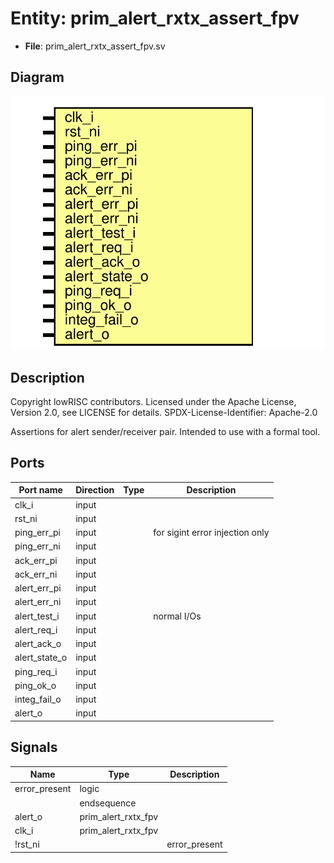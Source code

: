 # Entity: prim_alert_rxtx_assert_fpv

- **File**: prim_alert_rxtx_assert_fpv.sv
## Diagram

![Diagram](prim_alert_rxtx_assert_fpv.svg "Diagram")
## Description

 Copyright lowRISC contributors.
 Licensed under the Apache License, Version 2.0, see LICENSE for details.
 SPDX-License-Identifier: Apache-2.0

 Assertions for alert sender/receiver pair. Intended to use with
 a formal tool.

## Ports

| Port name     | Direction | Type | Description                      |
| ------------- | --------- | ---- | -------------------------------- |
| clk_i         | input     |      |                                  |
| rst_ni        | input     |      |                                  |
| ping_err_pi   | input     |      |  for sigint error injection only |
| ping_err_ni   | input     |      |                                  |
| ack_err_pi    | input     |      |                                  |
| ack_err_ni    | input     |      |                                  |
| alert_err_pi  | input     |      |                                  |
| alert_err_ni  | input     |      |                                  |
| alert_test_i  | input     |      |  normal I/Os                     |
| alert_req_i   | input     |      |                                  |
| alert_ack_o   | input     |      |                                  |
| alert_state_o | input     |      |                                  |
| ping_req_i    | input     |      |                                  |
| ping_ok_o     | input     |      |                                  |
| integ_fail_o  | input     |      |                                  |
| alert_o       | input     |      |                                  |
## Signals

| Name                                   | Type                | Description |
| -------------------------------------- | ------------------- | ----------- |
| error_present                          | logic               |             |
|                                        | endsequence         |             |
| alert_o                                | prim_alert_rxtx_fpv |             |
| clk_i                                  | prim_alert_rxtx_fpv |             |
| !rst_ni || error_present || ping_req_i | prim_alert_rxtx_fpv |             |
